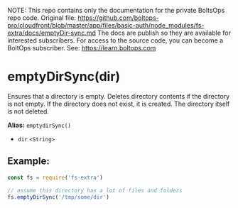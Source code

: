 <!-- note marker start -->
NOTE: This repo contains only the documentation for the private BoltsOps repo code.
Original file: https://github.com/boltops-pro/cloudfront/blob/master/app/files/basic-auth/node_modules/fs-extra/docs/emptyDir-sync.md
The docs are publish so they are available for interested subscribers.
For access to the source code, you can become a BoltOps subscriber.
See: https://learn.boltops.com

<!-- note marker end -->

# emptyDirSync(dir)

Ensures that a directory is empty. Deletes directory contents if the directory is not empty. If the directory does not exist, it is created. The directory itself is not deleted.

**Alias:** `emptydirSync()`

- `dir` `<String>`

## Example:

```js
const fs = require('fs-extra')

// assume this directory has a lot of files and folders
fs.emptyDirSync('/tmp/some/dir')
```
